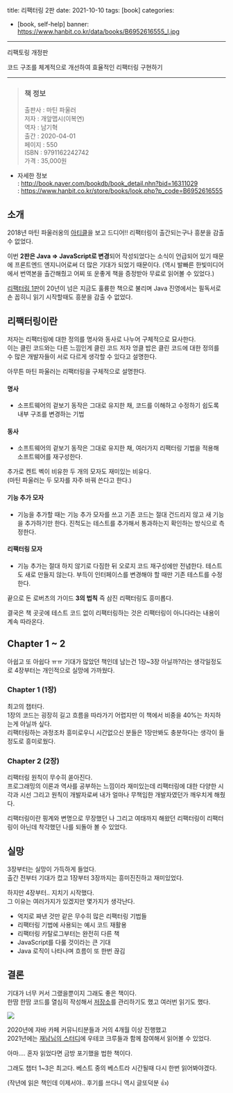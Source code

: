 title: 리팩터링 2판
date: 2021-10-10
tags: [book]
categories:
- [book, self-help]
banner: https://www.hanbit.co.kr/data/books/B6952616555_l.jpg

---

리팩토링 개정판

코드 구조를 체계적으로 개선하여 효율적인 리팩터링 구현하기

<!-- more -->

---

>### 책 정보 
>출판사 : 마틴 파울러  
>저자 : 개앞맵시(이복연)    
>역자 : 남기혁  
>출간 : 2020-04-01  
>페이지 : 550  
>ISBN : 9791162242742  
>가격 : 35,000원

- 자세한 정보  
: <http://book.naver.com/bookdb/book_detail.nhn?bid=16311029>  
: <https://www.hanbit.co.kr/store/books/look.php?p_code=B6952616555>

## 소개

2018년 마틴 파울러옹의 [아티클](https://martinfowler.com/articles/refactoring-2nd-changes.html)을 보고 드디어!! 리팩터링이 출간되는구나 흥분을 감출 수 없었다.

이번 **2판은 Java => JavaScript로 변경**되어 작성되었다는 소식이 언급되어 있기 때문에 프론트엔드 엔지니어로써 더 많은 기대가 되었기 때문이다.
(역시 발빠른 한빛미디어에서 번역본을 출간해줬고 어찌 또 운좋게 책을 증정받아 무료로 읽어볼 수 있었다.)

[리팩터링 1판](https://book.naver.com/bookdb/book_detail.naver?bid=234255)이 20년이 넘은 지금도 훌륭한 책으로 불리며 Java 진영에서는 필독서로 손 꼽히니 읽기 시작할때도 흥분을 감출 수 없었다.

## 리팩터링이란

저자는 리팩터링에 대한 정의를 명사와 동사로 나누어 구체적으로 묘사한다.  
이는 클린 코드와는 다른 느낌인게 클린 코드 저자 엉클 밥은 클린 코드에 대한 정의를 수 많은 개발자들이 서로 다르게 생각할 수 있다고 설명한다.

아무튼 마틴 파울러는 리팩터링을 구체적으로 설명한다.

#### 명사
  - 소프트웨어의 겉보기 동작은 그대로 유지한 채, 코드를 이해하고 수정하기 쉽도록 내부 구조를 변경하는 기법
#### 동사
  - 소프트웨어의 겉보기 동작은 그대로 유지한 채, 여러가지 리팩터링 기법을 적용해 소프트웨어를 재구성한다.

추가로 켄트 벡이 비유한 두 개의 모자도 재미있는 비유다.  
(마틴 파울러는 두 모자를 자주 바꿔 쓴다고 한다.)

#### 기능 추가 모자
  - 기능을 추가할 때는 기능 추가 모자를 쓰고 기존 코드는 절대 건드리지 않고 새 기능을 추가하기만 한다. 진척도는 테스트를 추가해서 통과하는지 확인하는 방식으로 측정한다.

#### 리팩터링 모자
  - 기능 추가는 절대 하지 않기로 다짐한 뒤 오로지 코드 재구성에만 전념한다. 테스트도 새로 만들지 않는다. 부득이 인터페이스를 변경해야 할 때만 기존 테스트를 수정한다.

끝으로 돈 로버츠의 가이드 **3의 법칙** 즉 삼진 리팩터링도 흥미롭다.

결국은 책 곳곳에 테스트 코드 없이 리팩터링하는 것은 리팩터링이 아니다라는 내용이 계속 따라온다.

## Chapter 1 ~ 2

아쉽고 또 아쉽다 ㅠㅠ
기대가 많았던 책인데 남는건 1장~3장 아닐까?라는 생각일정도로 4장부터는 개인적으로 실망에 가까웠다.

### Chapter 1 (1장)

최고의 챕터다.  
1장의 코드는 굉장히 길고 흐름을 따라가기 어렵지만 이 책에서 비중을 40%는 차지하는게 아닐까 싶다.  
리팩터링하는 과정조차 흥미로우니 시간없으신 분들은 1장만봐도 충분하다는 생각이 들 정도로 흥미로웠다.

### Chapter 2 (2장)

리팩터링 원칙이 무수히 쏟아진다.  
프로그래밍의 이론과 역사를 공부하는 느낌이라 재미있는데 리팩터링에 대한 다양한 시각과 시선 그리고 원칙이 개발자로써 내가 얼마나 무책임한 개발자였던가 깨우치게 해줬다.

리팩터링이란 핑계와 변명으로 무장했던 나 그리고 여태까지 해왔던 리팩터링이 리팩터링이 아닌데 착각했던 나를 되돌아 볼 수 있었다.

## 실망

3장부터는 실망이 가득하게 들었다.  
출간 전부터 기대가 컸고 1장부터 3장까지는 흥미진진하고 재미있었다.

하지만 4장부터.. 지치기 시작했다.  
그 이유는 여러가지가 있겠지만 몇가지가 생각난다.
- 억지로 짜낸 것만 같은 무수히 많은 리팩터링 기법들
- 리팩터링 기법에 사용되는 예시 코드 재활용
- 리팩터링 카탈로그부터는 완전히 다른 책
- JavaScript를 다룰 것이라는 큰 기대
- Java 로직이 나타나며 흐름이 또 한번 끊김


## 결론

기대가 너무 커서 그랬을뿐이지 그래도 좋은 책이다.  
한땀 한땀 코드를 열심히 작성해서 [저장소](https://github.com/devJang/refactoring-2nd-edition)를 관리하기도 했고 여러번 읽기도 했다.

![](https://1.bp.blogspot.com/-pLya7p3jFI0/X-n3lusFk2I/AAAAAAAAgy0/OofwEnF59asfJXq0K91zYZEeaAVf3hu_wCLcBGAsYHQ/s1660/1.png)

2020년에 자바 카페 커뮤니티분들과 거의 4개월 이상 진행했고  
2021년에는 [재남님의 스터디](https://youtube.com/playlist?list=PLjQV3hketAJmyZmqXZ1OVEFNctalbf9SX)에 우테코 크루들과 함께 참여해서 읽어볼 수 있었다.

아마.... 혼자 읽었다면 금방 포기했을 법한 책이다.

그래도 챕터 1~3은 최고다. 베스트 중의 베스트라 시간될때 다시 한번 읽어봐야겠다.

(작년에 읽은 책인데 이제서야.. 후기를 쓰다니 역시 글또덕분 👍)
